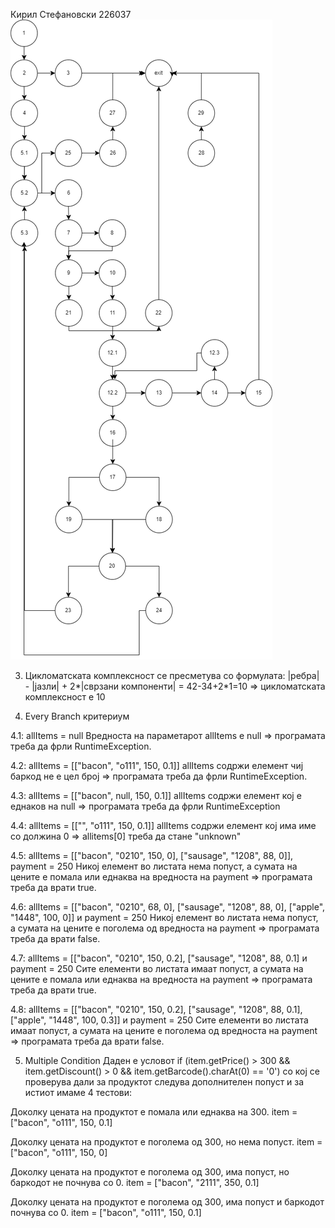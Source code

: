 Кирил Стефановски 226037
![CFG](CFG.png)

3. Цикломатската комплексност се пресметува со формулата: |ребра| - |јазли| + 2*|сврзани компоненти| = 42-34+2*1=10 => цикломатската комплексност е 10

4. Every Branch критериум

4.1: allItems = null
Вредноста на параметарот allItems е null => програмата треба да фрли RuntimeException.

4.2: allItems = [["bacon", "o111", 150, 0.1]]
allItems содржи елемент чиј баркод не е цел број => програмата треба да фрли RuntimeException.

4.3: allItems = [["bacon", null, 150, 0.1]]
allItems содржи елемент кој е еднаков на null => програмата треба да фрли RuntimeException

4.4: allItems = [["", "o111", 150, 0.1]]
allItems содржи елемент кој има име со должина 0 => allitems[0] треба да стане "unknown"

4.5: allItems = [["bacon", "0210", 150, 0], ["sausage", "1208", 88, 0]], payment = 250
Никој елемент во листата нема попуст, а сумата на цените е помала или еднаква на вредноста на payment => програмата треба да врати true.

4.6: allItems = [["bacon", "0210", 68, 0], ["sausage", "1208", 88, 0], ["apple", "1448", 100, 0]] и payment = 250
Никој елемент во листата нема попуст, а сумата на цените е поголема од вредноста на payment => програмата треба да врати false.

4.7: allItems = [["bacon", "0210", 150, 0.2], ["sausage", "1208", 88, 0.1] и payment = 250
Сите елементи во листата имаат попуст, а сумата на цените е помала или еднаква на вредноста на payment  => програмата треба да врати true.

4.8:  allItems = [["bacon", "0210", 150, 0.2], ["sausage", "1208", 88, 0.1], ["apple", "1448", 100, 0.3]] и payment = 250
Сите елементи во листата имаат попуст, а сумата на цените е поголема од вредноста на payment  => програмата треба да врати false.


5. Multiple Condition
Даден е условот if (item.getPrice() > 300 && item.getDiscount() > 0 && item.getBarcode().charAt(0) == '0') со кој се проверува дали за продуктот следува дополнителен попуст и за истиот имаме 4 тестови:

Доколку цената на продуктот е помала или еднаква на 300.
 item = ["bacon", "o111", 150, 0.1]

Доколку цената на продуктот е поголема од 300, но нема попуст.
 item =["bacon", "o111", 150, 0]

Доколку цената на продуктот е поголема од 300, има попуст, но баркодот не почнува со 0.
 item = ["bacon", "2111", 350, 0.1]

Доколку цената на продуктот е поголема од 300, има попуст и баркодот почнува со 0.
 item = ["bacon", "o111", 150, 0.1]

